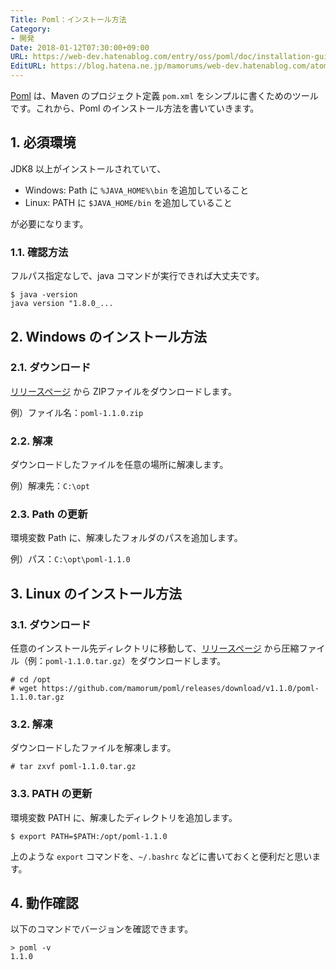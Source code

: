 ```yaml
---
Title: Poml：インストール方法
Category:
- 開発
Date: 2018-01-12T07:30:00+09:00
URL: https://web-dev.hatenablog.com/entry/oss/poml/doc/installation-guide
EditURL: https://blog.hatena.ne.jp/mamorums/web-dev.hatenablog.com/atom/entry/8599973812336207732
---
```


[Poml](https://github.com/mamorum/poml) は、Maven のプロジェクト定義 `pom.xml` をシンプルに書くためのツールです。これから、Poml のインストール方法を書いていきます。


## 1. 必須環境
JDK8 以上がインストールされていて、

- Windows: Path に `%JAVA_HOME%\bin` を追加していること
- Linux: PATH に `$JAVA_HOME/bin` を追加していること

が必要になります。

### 1.1. 確認方法
フルパス指定なしで、java コマンドが実行できれば大丈夫です。

```
$ java -version
java version "1.8.0_...
```


## 2. Windows のインストール方法
### 2.1. ダウンロード
[リリースページ](https://github.com/mamorum/poml/releases) から ZIPファイルをダウンロードします。

例）ファイル名：`poml-1.1.0.zip`

### 2.2. 解凍
ダウンロードしたファイルを任意の場所に解凍します。

例）解凍先：`C:\opt`

### 2.3. Path の更新
環境変数 Path に、解凍したフォルダのパスを追加します。

例）パス：`C:\opt\poml-1.1.0`


## 3. Linux のインストール方法
### 3.1. ダウンロード
任意のインストール先ディレクトリに移動して、[リリースページ](https://github.com/mamorum/poml/releases) から圧縮ファイル（例：`poml-1.1.0.tar.gz`）をダウンロードします。

```
# cd /opt
# wget https://github.com/mamorum/poml/releases/download/v1.1.0/poml-1.1.0.tar.gz
```

### 3.2. 解凍
ダウンロードしたファイルを解凍します。

```
# tar zxvf poml-1.1.0.tar.gz
```

### 3.3. PATH の更新
環境変数 PATH に、解凍したディレクトリを追加します。

```
$ export PATH=$PATH:/opt/poml-1.1.0
```

上のような `export` コマンドを、`~/.bashrc` などに書いておくと便利だと思います。


## 4. 動作確認
以下のコマンドでバージョンを確認できます。

```
> poml -v
1.1.0
```
